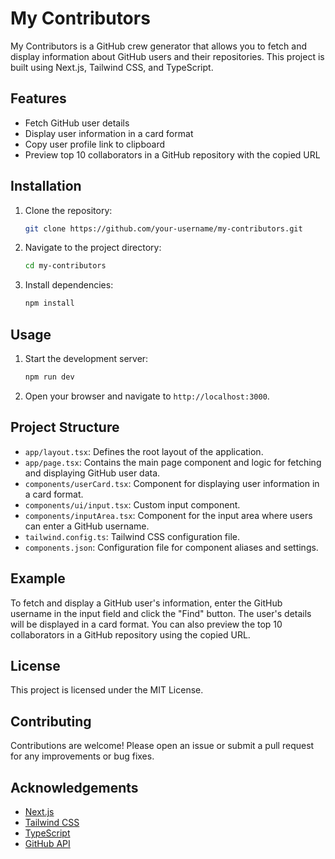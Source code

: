 # My Contributors

My Contributors is a GitHub crew generator that allows you to fetch and display information about GitHub users and their repositories. This project is built using Next.js, Tailwind CSS, and TypeScript.

## Features

- Fetch GitHub user details
- Display user information in a card format
- Copy user profile link to clipboard
- Preview top 10 collaborators in a GitHub repository with the copied URL

## Installation

1. Clone the repository:
	```sh
	git clone https://github.com/your-username/my-contributors.git
	```
2. Navigate to the project directory:
	```sh
	cd my-contributors
	```
3. Install dependencies:
	```sh
	npm install
	```

## Usage

1. Start the development server:
	```sh
	npm run dev
	```
2. Open your browser and navigate to `http://localhost:3000`.

## Project Structure

- `app/layout.tsx`: Defines the root layout of the application.
- `app/page.tsx`: Contains the main page component and logic for fetching and displaying GitHub user data.
- `components/userCard.tsx`: Component for displaying user information in a card format.
- `components/ui/input.tsx`: Custom input component.
- `components/inputArea.tsx`: Component for the input area where users can enter a GitHub username.
- `tailwind.config.ts`: Tailwind CSS configuration file.
- `components.json`: Configuration file for component aliases and settings.

## Example

To fetch and display a GitHub user's information, enter the GitHub username in the input field and click the "Find" button. The user's details will be displayed in a card format. You can also preview the top 10 collaborators in a GitHub repository using the copied URL.

## License

This project is licensed under the MIT License.

## Contributing

Contributions are welcome! Please open an issue or submit a pull request for any improvements or bug fixes.

## Acknowledgements

- [Next.js](https://nextjs.org/)
- [Tailwind CSS](https://tailwindcss.com/)
- [TypeScript](https://www.typescriptlang.org/)
- [GitHub API](https://docs.github.com/en/rest)
